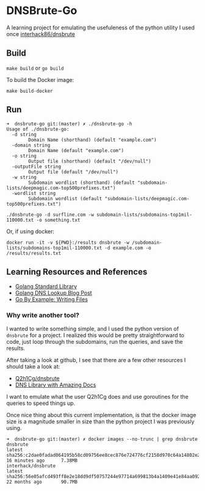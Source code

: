 # DNSBrute-Go

A learning project for emulating the usefuleness of the python utility I used once
[interhack86/dnsbrute](https://github.com/interhack86/dnsbrute)

## Build

`make build` or `go build`

To build the Docker image:

`make build-docker`

## Run

```
➜  dnsbrute-go git:(master) ✗ ./dnsbrute-go -h
Usage of ./dnsbrute-go:
  -d string
        Domain Name (shorthand) (default "example.com")
  -domain string
        Domain Name (default "example.com")
  -o string
        Output file (shorthand) (default "/dev/null")
  -outputFile string
        Output file (default "/dev/null")
  -w string
        Subdomain wordlist (shorthand) (default "subdomain-lists/deepmagic.com-top500prefixes.txt")
  -wordlist string
        Subdomain wordlist (default "subdomain-lists/deepmagic.com-top500prefixes.txt")
```

`./dnsbrute-go -d surfline.com -w subdomain-lists/subdomains-top1mil-110000.txt -o something.txt`

Or, if using docker:

`docker run -it -v ${PWD}:/results dnsbrute -w /subdomain-lists/subdomains-top1mil-110000.txt -d example.com -o /results/results.txt`


## Learning Resources and References

- [Golang Standard Library](https://golang.org/pkg/#stdlib)
- [Golang DNS Lookup Blog Post](http://networkbit.ch/golang-dns-lookup/)
- [Go By Example: Writing Files](https://gobyexample.com/writing-files)

### Why write another tool?

I wanted to write something simple, and I used the python version of `dnsbrute` for a project. I realized this would be
pretty straightforward to code, just loop through the subdomains, run the queries, and save the results.

After taking a look at github, I see that there are a few other resources I should take a look at:
- [Q2h1Cg/dnsbrute](https://github.com/Q2h1Cg/dnsbrute)
- [DNS Library with Amazing Docs](https://github.com/miekg/dns/blob/418631f446c1e9f995f3a9a462a85f4c3cd9d811/doc.go)

I want to emulate what the user Q2h1Cg does and use goroutines for the queries to speed things up.

Once nice thing about this current implementation, is that the docker image size is a magnitude smaller in size than the
python project I was previously using.

```
➜  dnsbrute-go git:(master) ✗ docker images --no-trunc | grep dnsbrute
dnsbrute                                                                               latest
sha256:c2dae0fadad064195b58cd09756ee8cec876e724776cf2158d970c64a14802e2   16 minutes ago      7.38MB
interhack/dnsbrute                                                                     latest
sha256:56e05afcd493ff8e2e18dd9df50757244e97714a699813b4a1409e41e84aa092   22 months ago       90.7MB

```
